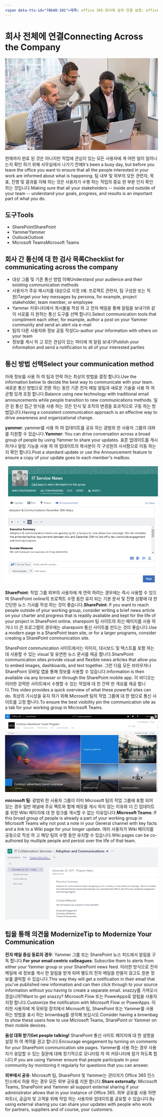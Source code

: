 ```yaml
---
<span data-ttu-id="78b48-101">제목: office 365-회사에 걸쳐 연결 설명: office 365 작성자: {github-id} # karuanag ms. 작성자: {ms-alias} # karuanag ms. 만든이와 함께 일 하기 위해 준비 해야 하는 날짜: {@date}           # 02/01/2019. 항목: 시작 하기 # 방법</span><span class="sxs-lookup"><span data-stu-id="78b48-101">title:                     # Day in the Life with Office 365 - Connecting Across the Company description:               # Quick steps to be ready for the day at hand with Office 365 author: {github-id}        # karuanag ms.author: {ms-alias}      # karuanag ms.date: {@date}           # 02/01/2019 ms.topic: getting-started  # how-to</span></span>
---
```


# <a name="connecting-across-the-company"></a><span data-ttu-id="78b48-102">회사 전체에 연결</span><span class="sxs-lookup"><span data-stu-id="78b48-102">Connecting Across the Company</span></span>

![Connect visual](media/ditl_crosscompany.png)

<span data-ttu-id="78b48-104">현재까지 완료 된 것은 아니지만 작업에 관심이 있는 모든 사용자에 게 어떤 일이 일어나는지 확인 하기 위해 사무실에서 나가기 전에</span><span class="sxs-lookup"><span data-stu-id="78b48-104">It's been a busy day, but before you leave the office you want to ensure that all the people interested in your work are informed about what is happening.</span></span> <span data-ttu-id="78b48-105">팀 내부 및 외부의 모든 관련자, 목표, 진행 및 결과를 이해 하는 것은 사용자가 수행 하는 작업의 중요 한 부분 인지 확인 하는 것입니다.</span><span class="sxs-lookup"><span data-stu-id="78b48-105">Making sure that all your stakeholders -- inside and outside of your team -- understand your goals, progress, and results is an important part of what you do.</span></span>  

## <a name="tools"></a><span data-ttu-id="78b48-106">도구</span><span class="sxs-lookup"><span data-stu-id="78b48-106">Tools</span></span>
- <span data-ttu-id="78b48-107">SharePoint</span><span class="sxs-lookup"><span data-stu-id="78b48-107">SharePoint</span></span>
- <span data-ttu-id="78b48-108">Yammer</span><span class="sxs-lookup"><span data-stu-id="78b48-108">Yammer</span></span>
- <span data-ttu-id="78b48-109">Outlook</span><span class="sxs-lookup"><span data-stu-id="78b48-109">Outlook</span></span>
- <span data-ttu-id="78b48-110">Microsoft Teams</span><span class="sxs-lookup"><span data-stu-id="78b48-110">Microsoft Teams</span></span> 

## <a name="checklist-for-communicating-across-the-company"></a><span data-ttu-id="78b48-111">회사 간 통신에 대 한 검사 목록</span><span class="sxs-lookup"><span data-stu-id="78b48-111">Checklist for communicating across the company</span></span>
- <span data-ttu-id="78b48-112">대상 그룹 및 기존 통신 방법 이해</span><span class="sxs-lookup"><span data-stu-id="78b48-112">Understand your audience and their existing communication methods</span></span>
- <span data-ttu-id="78b48-113">사용자가 주요 메시지를 대상으로 지정 (예: 프로젝트 관련자, 팀 구성원 또는 직원)</span><span class="sxs-lookup"><span data-stu-id="78b48-113">Target your key messages by persona, for example, project stakeholder, team member, or employee</span></span>
- <span data-ttu-id="78b48-114">Yammer 커뮤니티에서 게시물을 작성 하 고 전자 메일을 통해 알림을 보내기와 같이 서로를 지 원하는 통신 도구를 선택 합니다.</span><span class="sxs-lookup"><span data-stu-id="78b48-114">Select communication tools that compliment each other, for example, author a post on your Yammer community and send an alert via e-mail</span></span> 
- <span data-ttu-id="78b48-115">팀의 다른 사용자와 정보 공동 작성</span><span class="sxs-lookup"><span data-stu-id="78b48-115">Co-author your information with others on your team</span></span>
- <span data-ttu-id="78b48-116">정보를 게시 하 고 모든 관심이 있는 파티에 게 알림 보내기</span><span class="sxs-lookup"><span data-stu-id="78b48-116">Publish your information and send a notification to all of your interested parties</span></span> 
 
## <a name="select-your-communication-method"></a><span data-ttu-id="78b48-117">통신 방법 선택</span><span class="sxs-lookup"><span data-stu-id="78b48-117">Select your communication method</span></span>
<span data-ttu-id="78b48-118">아래 정보를 사용 하 여 팀과 연락 하는 최상의 방법을 결정 합니다.</span><span class="sxs-lookup"><span data-stu-id="78b48-118">Use the information below to decide the best way to communicate with your team.</span></span> <span data-ttu-id="78b48-119">새로운 통신 방법으로 전환 하는 동안 기존 전자 메일 알림과 새로운 기술을 사용 하 여 균형 있게 조정 합니다.</span><span class="sxs-lookup"><span data-stu-id="78b48-119">Balance using new technology with traditional email announcements while people transition to new communications methods.</span></span> <span data-ttu-id="78b48-120">일관 된 통신 접근 방식을 사용 하는 것은 인식 및 조직의 변경을 효과적으로 구동 하는 방법입니다.</span><span class="sxs-lookup"><span data-stu-id="78b48-120">Having a consistent communication approach is an effective way to drive awareness and organizational change.</span></span> 

<span data-ttu-id="78b48-121">**yammer**: yammer를 사용 하 여 업데이트를 공유 하는 광범위 한 사용자 그룹의 대화를 지원할 수 있습니다.</span><span class="sxs-lookup"><span data-stu-id="78b48-121">**Yammer**: You can drive conversation across a broad group of people by using Yammer to share your updates.</span></span> <span data-ttu-id="78b48-122">표준 업데이트를 게시 하거나 알림 기능을 사용 하 여 업데이트의 복사본이 각 구성원의 사서함으로 이동 하는지 확인 합니다.</span><span class="sxs-lookup"><span data-stu-id="78b48-122">Post a standard update or use the Announcement feature to ensure a copy of your update goes to each member's mailbox.</span></span> 

![소셜 미디어 게시물](media/ditl_IT-Service-News.png)

<span data-ttu-id="78b48-124">**SharePoint**: 작업 그룹 외부의 사용자에 게 연락 하려는 경우에는 즉시 사용할 수 있으며 SharePoint online의 프로젝트 수명 동안 유지 되는 기본 문서 및 진행 상황에 대 한 간단한 뉴스 기사를 작성 하는 것이 좋습니다.</span><span class="sxs-lookup"><span data-stu-id="78b48-124">**SharePoint**: If you want to reach people outside of your  working group, consider writing a brief news article on your charter and progress that is readily available and kept for the life of your project in SharePoint online.</span></span> <span data-ttu-id="78b48-125">sharepoint 팀 사이트의 최신 페이지를 사용 하거나 더 큰 프로그램의 경우에는 sharepoint 통신 사이트를 만드는 것이 좋습니다.</span><span class="sxs-lookup"><span data-stu-id="78b48-125">Use a modern page in a SharePoint team site, or for a larger programs, consider creating a SharePoint communication site.</span></span> 

<span data-ttu-id="78b48-126">SharePoint communication 사이트에서는 이미지, 대시보드 및 텍스트를 포함 하는 데 사용할 수 있는 visual 및 유연한 뉴스 문서를 제공 합니다.</span><span class="sxs-lookup"><span data-stu-id="78b48-126">SharePoint communication sites provide visual and flexible news articles that allow you to embed images, dashboards, and text together.</span></span> <span data-ttu-id="78b48-127">그런 다음 모든 브라우저나 SharePoint 모바일 앱을 통해 정보를 사용할 수 있습니다.</span><span class="sxs-lookup"><span data-stu-id="78b48-127">Information is then available via any browser or through the SharePoint mobile app.</span></span> <span data-ttu-id="78b48-128">이 비디오는 이러한 강력한 사이트에서 수행할 수 있는 작업에 대 한 간략 한 개요를 제공 합니다.</span><span class="sxs-lookup"><span data-stu-id="78b48-128">This video provides a quick overview of what these powerful sites can do.</span></span> <span data-ttu-id="78b48-129">최상의 가시성을 유지 하기 위해 Microsoft 팀의 작업 그룹에 대 한 탭으로 통신 사이트를 고정 합니다.</span><span class="sxs-lookup"><span data-stu-id="78b48-129">To ensure the best visibility pin the communication site as a tab for your working group in Microsoft Teams.</span></span>

![SharePoint online의 통신 사이트 예](media/ditl_Comm-Site.png)

<span data-ttu-id="78b48-131">**microsoft 팀**: 광범위 한 사용자 그룹이 이미 Microsoft 팀의 작업 그룹에 포함 되어 있는 경우 일반 채널에 주요 팩트와 함께 메모를 게시 하지 않는 이유와 더 긴 업데이트를 위한 Wiki 페이지에 대 한 링크를 게시할 수 없는 이유입니다.</span><span class="sxs-lookup"><span data-stu-id="78b48-131">**Microsoft Teams**:  If this broad group of people is already a part of your working group in Microsoft Teams why not post a note in your General channel with key facts and a link to a Wiki page for your longer update.</span></span>  <span data-ttu-id="78b48-132">여러 사용자가 Wiki 페이지를 공동으로 작성 하 고 해당 팀의 수명 동안 유지할 수 있습니다.</span><span class="sxs-lookup"><span data-stu-id="78b48-132">Wiki pages can be co-authored by multiple people and persist over the life of that team.</span></span> 

![Microsoft 팀의 Wiki 페이지 스크린샷](media/ditl_Teams-Wiki.png)

## <a name="tip-to-modernize-your-communication"></a><span data-ttu-id="78b48-134">팁을 통해 의견을 Modernize</span><span class="sxs-lookup"><span data-stu-id="78b48-134">Tip to Modernize Your Communication</span></span>

<span data-ttu-id="78b48-135">**전자 메일 중심 동료의 경우**: Yammer 그룹 또는 SharePoint 뉴스 피드에서 알림을 구독 합니다.</span><span class="sxs-lookup"><span data-stu-id="78b48-135">**For your email centric colleagues**: Subscribe them to alerts from either your Yammer group or your SharePoint news feed.</span></span>  <span data-ttu-id="78b48-136">이러한 방식으로 전자 메일에 새 정보를 게시 한 알림을 받게 되며 별도의 전자 메일을 만들지 않고도 원본 정보를 클릭할 수 있습니다.</span><span class="sxs-lookup"><span data-stu-id="78b48-136">This way they will get a notification in their email that you've published new information and can then click through to your source information without you having to create a separate email.</span></span>  <span data-ttu-id="78b48-137">snazzy를 가져오시겠습니까?</span><span class="sxs-lookup"><span data-stu-id="78b48-137">Want to get snazzy?</span></span>  <span data-ttu-id="78b48-138">Microsoft Flow 또는 PowerApps로 알림을 사용자 지정 합니다.</span><span class="sxs-lookup"><span data-stu-id="78b48-138">Customize the notification with Microsoft Flow or PowerApps.</span></span> <span data-ttu-id="78b48-139">이러한 사용자에 게 모바일 장치에서 Microsoft 팀, SharePoint 또는 Yammer를 사용 하는 방법을 표시 하는 brownbag를 생각해 보십시오.</span><span class="sxs-lookup"><span data-stu-id="78b48-139">Consider having a brownbag to show these users how to use Microsoft Teams, SharePoint or Yammer on their mobile devices.</span></span> 

<span data-ttu-id="78b48-140">**음성 대화 받기**</span><span class="sxs-lookup"><span data-stu-id="78b48-140">**Get people talking!**</span></span> <span data-ttu-id="78b48-141">SharePoint 통신 사이트 페이지에 대 한 설명을 설정 하 여 계약을 권고 합니다.</span><span class="sxs-lookup"><span data-stu-id="78b48-141">Encourage engagement by turning on comments for your SharePoint communication site pages.</span></span>  <span data-ttu-id="78b48-142">Yammer를 사용 하는 경우 사용자가 응답할 수 있는 질문에 대해 정기적으로 모니터링 하 여 커뮤니티에 참가 하도록 합니다.</span><span class="sxs-lookup"><span data-stu-id="78b48-142">If you are using Yammer ensure that people participate in your community by monitoring it regularly for questions that you can answer.</span></span> 

<span data-ttu-id="78b48-143">**외부에서 공유**: Microsoft 팀, SharePoint 및 Yammer는 관리자가 Office 365 인스턴스에서 허용 하는 경우 모든 외부 공유를 지원 합니다.</span><span class="sxs-lookup"><span data-stu-id="78b48-143">**Share externally**:  Microsoft Teams, SharePoint and Yammer all support external sharing if your administrator allows that in your instance of Office 365.</span></span>  <span data-ttu-id="78b48-144">외부 공유를 사용 하면 파트너, 공급자 및 고객을 위해 작업 하는 사용자와 업데이트를 공유할 수 있습니다.</span><span class="sxs-lookup"><span data-stu-id="78b48-144">By using external sharing you can share your updates with people who work for partners, suppliers and of course, your customers.</span></span>